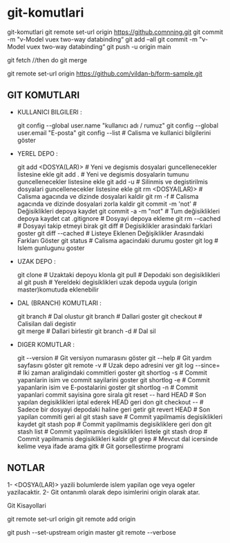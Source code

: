 # git-komutlari
git-komutlari
git remote set-url origin  https://github.comnning.git
git commit -m "v-Model vuex two-way databinding“
git add –all
git commit -m "v-Model vuex two-way databinding“
git push -u origin main


git fetch
//then do 
git merge


git remote set-url origin https://github.com/vildan-b/form-sample.git

GIT KOMUTLARI
---------------

 - KULLANICI BILGILERI :
    
    git config --global user.name "kullanıcı adı / rumuz"
    git config --global user.email "E-posta"
    git config --list             # Calisma ve kullanici bilgilerini göster



 - YEREL DEPO :

    git add <DOSYA(LAR)>          # Yeni ve degismis dosyalari guncellenecekler listesine ekle
    git add .                     # Yeni ve degismis dosyalarin tumunu guncellenecekler listesine ekle
    git add -u                    # Silinmis ve degistirilmis dosyalari guncellenecekler listesine ekle
    git rm <DOSYA(LAR)>           # Calisma agacında ve dizinde dosyalari kaldir
    git rm -f                     # Calisma agacında ve dizinde dosyalari zorla kaldir
    git commit -m 'not'           # Değisiklikleri depoya kaydet
    git commit -a -m "not"        # Tum değisiklikleri depoya kaydet
    cat .gitignore                # Dosyayi depoya ekleme
    git rm --cached <DOSYA>       # Dosyayi takip etmeyi birak
    git diff                      # Degisiklikler arasindaki farklari goster
    git diff --cached             # Listeye Eklenen Değişiklikler Arasındaki Farkları Göster
    git status                    # Calisma agacindaki durumu goster
    git log                       # Islem gunlugunu goster 

    
    
 - UZAK DEPO :
 
   git clone <ADRES>              # Uzaktaki depoyu klonla
   git pull                       # Depodaki son degisiklikleri al
   git push                       # Yereldeki degisiklikleri uzak depoda uygula (origin master)komutuda eklenebilir
   
   
   
      
 - DAL (BRANCH) KOMUTLARI :
 
   git branch <DAL ADI>           # Dal olustur
   git branch                     # Dallari goster
   git checkout <DAL ADI>         # Calisilan dali degistir    
   git merge <DAL ADI>            # Dallari birlestir
   git branch -d <DAL ADI>        # Dal sil
 
 
    
 - DIGER KOMUTLAR :
 
   git --version                  # Git versiyon numarasını  göster
   git --help                     # Git yardım sayfasını göster 
   git remote -v                  # Uzak depo adresini ver
   git log --since=<LIMIT>        # Iki zaman araligindaki commitleri goster
   git shortlog -s                # Commit yapanlarin isim ve commit sayilarini goster
   git shortlog -e                # Commit yapanlarin isim ve E-postalarini goster
   git shortlog -n                # Commit yapanlari commit sayisina gore sirala 
   git reset -- hard HEAD         # Son yapılan degisiklikleri iptal ederek HEAD geri don
   git checkout -- <DOSYA>        # Sadece bir dosyayi depodaki haline geri getir
   git revert HEAD                # Son yapilan commiti geri al
   git stash save                 # Commit yapilmamis degisiklikleri kaydet
   git stash pop                  # Commit yapilmamis degisikliklere geri don
   git stash list                 # Commit yapilmamis degisiklikleri listele
   git stash drop                 # Commit yapilmamis degisiklikleri kaldır
   git grep                       # Mevcut dal icersinde kelime veya ifade arama
   gitk                           # Git gorsellestirme programi
 
 
    
NOTLAR
--------
1- <DOSYA(LAR)>  yazili bolumlerde islem yapilan oge veya ogeler yazilacaktir.
2- Git ontanımlı olarak depo isimlerini origin olarak atar.


Git Kisayollari

git remote set-url origin 
git remote add origin 

git push --set-upstream origin master
git remote --verbose

